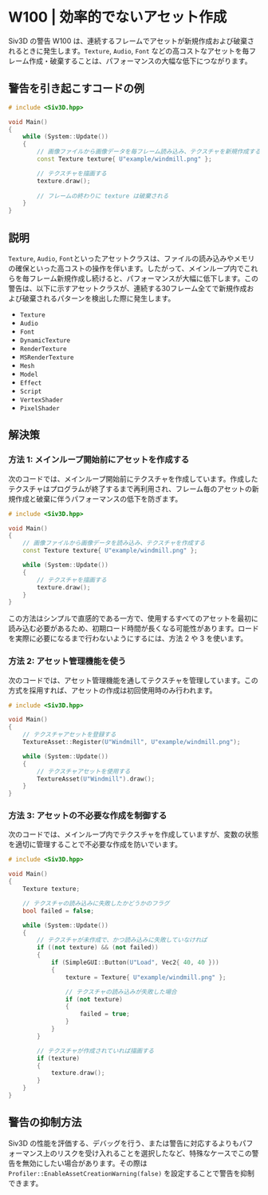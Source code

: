 # W100 | 効率的でないアセット作成
Siv3D の警告 W100 は、連続するフレームでアセットが新規作成および破棄されるときに発生します。`Texture`, `Audio`, `Font` などの高コストなアセットを毎フレーム作成・破棄することは、パフォーマンスの大幅な低下につながります。

## 警告を引き起こすコードの例
```cpp
# include <Siv3D.hpp>

void Main()
{
	while (System::Update())
	{
		// 画像ファイルから画像データを毎フレーム読み込み、テクスチャを新規作成する（非効率）
		const Texture texture{ U"example/windmill.png" };

		// テクスチャを描画する
		texture.draw();
		
		// フレームの終わりに texture は破棄される
	}
}
```


## 説明
`Texture`, `Audio`, `Font`といったアセットクラスは、ファイルの読み込みやメモリの確保といった高コストの操作を伴います。したがって、メインループ内でこれらを毎フレーム新規作成し続けると、パフォーマンスが大幅に低下します。この警告は、以下に示すアセットクラスが、連続する30フレーム全てで新規作成および破棄されるパターンを検出した際に発生します。

- `Texture`
- `Audio`
- `Font`
- `DynamicTexture`
- `RenderTexture`
- `MSRenderTexture`
- `Mesh`
- `Model`
- `Effect`
- `Script`
- `VertexShader`
- `PixelShader`


## 解決策

### 方法 1: メインループ開始前にアセットを作成する
次のコードでは、メインループ開始前にテクスチャを作成しています。作成したテクスチャはプログラムが終了するまで再利用され、フレーム毎のアセットの新規作成と破棄に伴うパフォーマンスの低下を防ぎます。

```cpp
# include <Siv3D.hpp>

void Main()
{
	// 画像ファイルから画像データを読み込み、テクスチャを作成する
	const Texture texture{ U"example/windmill.png" };

	while (System::Update())
	{
		// テクスチャを描画する
		texture.draw();
	}
}
```

この方法はシンプルで直感的である一方で、使用するすべてのアセットを最初に読み込む必要があるため、初期ロード時間が長くなる可能性があります。ロードを実際に必要になるまで行わないようにするには、方法 2 や 3 を使います。


### 方法 2: アセット管理機能を使う
次のコードでは、アセット管理機能を通してテクスチャを管理しています。この方式を採用すれば、アセットの作成は初回使用時のみ行われます。

```cpp
# include <Siv3D.hpp>

void Main()
{
	// テクスチャアセットを登録する
	TextureAsset::Register(U"Windmill", U"example/windmill.png");

	while (System::Update())
	{
		// テクスチャアセットを使用する
		TextureAsset(U"Windmill").draw();
	}
}
```


### 方法 3: アセットの不必要な作成を制御する
次のコードでは、メインループ内でテクスチャを作成していますが、変数の状態を適切に管理することで不必要な作成を防いでいます。

```cpp
# include <Siv3D.hpp>

void Main()
{
	Texture texture;

	// テクスチャの読み込みに失敗したかどうかのフラグ
	bool failed = false;

	while (System::Update())
	{
		// テクスチャが未作成で、かつ読み込みに失敗していなければ
		if ((not texture) && (not failed))
		{
			if (SimpleGUI::Button(U"Load", Vec2{ 40, 40 }))
			{
				texture = Texture{ U"example/windmill.png" };

				// テクスチャの読み込みが失敗した場合
				if (not texture)
				{
					failed = true;
				}
			}
		}

		// テクスチャが作成されていれば描画する
		if (texture)
		{
			texture.draw();
		}
	}
}
```


## 警告の抑制方法
Siv3D の性能を評価する、デバッグを行う、または警告に対応するよりもパフォーマンス上のリスクを受け入れることを選択したなど、特殊なケースでこの警告を無効にしたい場合があります。その際は `Profiler::EnableAssetCreationWarning(false)` を設定することで警告を抑制できます。
